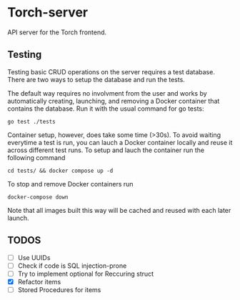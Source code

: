 # Torch-server

API server for the Torch frontend.

## Testing

Testing basic CRUD operations on the server requires a test database. There are two ways to setup the database and run the tests.

The default way requires no involvment from the user and works by automatically creating, launching, and removing a Docker container that contains the database. Run it with the usual command for go tests:

`go test ./tests`

Container setup, however, does take some time (>30s). To avoid waiting everytime a test is run, you can lauch a Docker container locally and reuse it across different test runs. To setup and lauch the container run the following command

`cd tests/ && docker compose up -d`

To stop and remove Docker containers run

`docker-compose down`

Note that all images built this way will be cached and reused with each later launch.

## TODOS

- [ ] Use UUIDs
- [ ] Check if code is SQL injection-prone
- [ ] Try to implement optional for Reccuring struct
- [x] Refactor items
- [ ] Stored Procedures for items
